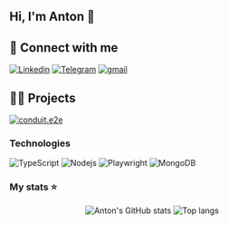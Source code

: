## Hi, I'm Anton 👋

## 🤙 Connect with me
<p align="left">
<a href="https://www.linkedin.com/in/qa-anton-udovychenko">
<img alt="Linkedin" src="https://img.shields.io/badge/-badge?style=for-the-badge&logo=linkedin&logoColor=white&color=black"></a>
<a href="https://t.me/udovychenkoqa">    
    <img alt="Telegram" src="https://img.shields.io/badge/-badge?style=for-the-badge&logo=telegram&logoColor=white&color=black"></a>
</a>    
<a href="mailto:a.udovychenko1203@gmail.com">
    <img alt="gmail" src="https://img.shields.io/badge/-badge?style=for-the-badge&logo=gmail&logoColor=white&color=black"></a>
</a>
</p>

## 👨‍🔬 Projects

[![conduit.e2e](https://github-readme-stats.vercel.app/api/pin?username=udovychenkoqa&repo=conduit.e2e&theme=radical)](https://github.com/udovychenkoqa/conduit.e2e)

### Technologies

<p align="left">
  <img alt="TypeScript" src="https://img.shields.io/badge/-TypeScript-007ACC?style=flat-square&logo=typescript&logoColor=white&color=black" />
  <img alt="Nodejs" src="https://img.shields.io/badge/-Nodejs-43853d?style=flat-square&logo=Node.js&logoColor=white&color=black" />
  <img alt="Playwright" src="https://img.shields.io/badge/Playwright-12853d?style=flat-square&logo=playwright&logoColor=white&color=black" />
  <img alt="MongoDB" src="https://img.shields.io/badge/-MongoDB-13aa52?style=flat-square&logo=mongodb&logoColor=white&color=black" />
</p>


### My stats ⭐

<div align="center">
<img alt="Anton's GitHub stats" src="https://github-readme-stats.vercel.app/api?username=udovychenkoqa&show_icons=true&theme=transparent"/>
<img alt="Top langs" src="https://github-readme-stats.vercel.app/api/top-langs/?username=udovychenkoqa&layout=compact&&langs_count=8"/>
</div>

